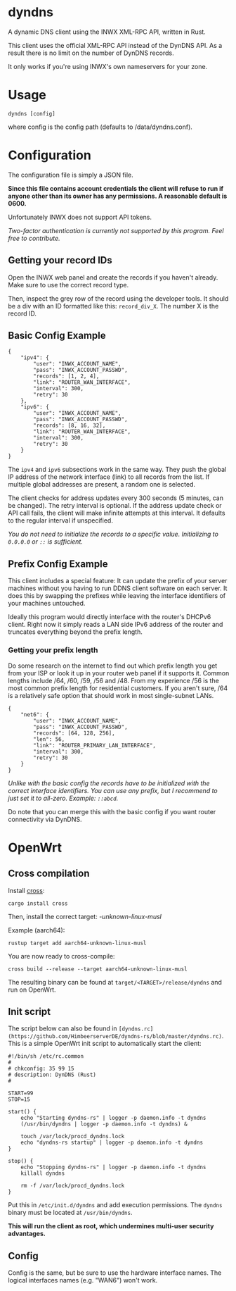# dyndns

A dynamic DNS client using the INWX XML-RPC API, written in Rust.

This client uses the official XML-RPC API instead of the DynDNS API.
As a result there is no limit on the number of DynDNS records.

It only works if you're using INWX's own nameservers for your zone.

# Usage

```
dyndns [config]
```

where config is the config path (defaults to /data/dyndns.conf).

# Configuration

The configuration file is simply a JSON file.

**Since this file contains account credentials the client will refuse to run
if anyone other than its owner has any permissions.
A reasonable default is 0600.**

Unfortunately INWX does not support API tokens.

*Two-factor authentication is currently not supported by this program.
Feel free to contribute.*

## Getting your record IDs

Open the INWX web panel and create the records if you haven't already.
Make sure to use the correct record type.

Then, inspect the grey row of the record using the developer tools.
It should be a div with an ID formatted like this: `record_div_X`.
The number X is the record ID.

## Basic Config Example

```
{
	"ipv4": {
		"user": "INWX_ACCOUNT_NAME",
		"pass": "INWX_ACCOUNT_PASSWD",
		"records": [1, 2, 4],
		"link": "ROUTER_WAN_INTERFACE",
		"interval": 300,
		"retry": 30
	},
	"ipv6": {
		"user": "INWX_ACCOUNT_NAME",
		"pass": "INWX_ACCOUNT_PASSWD",
		"records": [8, 16, 32],
		"link": "ROUTER_WAN_INTERFACE",
		"interval": 300,
		"retry": 30
	}
}
```

The `ipv4` and `ipv6` subsections work in the same way.
They push the global IP address of the network interface (link)
to all records from the list.
If multiple global addresses are present, a random one is selected.

The client checks for address updates every 300 seconds (5 minutes, can be changed).
The retry interval is optional. If the address update check or API call fails,
the client will make infinite attempts at this interval.
It defaults to the regular interval if unspecified.

*You do not need to initialize the records to a specific value.
Initializing to `0.0.0.0` or `::` is sufficient.*

## Prefix Config Example

This client includes a special feature: It can update the prefix of your server machines
without you having to run DDNS client software on each server.
It does this by swapping the prefixes while leaving the interface identifiers
of your machines untouched.

Ideally this program would directly interface with the router's DHCPv6 client.
Right now it simply reads a LAN side IPv6 address of the router and truncates
everything beyond the prefix length.

### Getting your prefix length

Do some research on the internet to find out which prefix length you get
from your ISP or look it up in your router web panel if it supports it.
Common lengths include /64, /60, /59, /56 and /48.
From my experience /56 is the most common prefix length for residential customers.
If you aren't sure, /64 is a relatively safe option that should work
in most single-subnet LANs.

```
{
	"net6": {
		"user": "INWX_ACCOUNT_NAME",
		"pass": "INWX_ACCOUNT_PASSWD",
		"records": [64, 128, 256],
		"len": 56,
		"link": "ROUTER_PRIMARY_LAN_INTERFACE",
		"interval": 300,
		"retry": 30
	}
}
```

*Unlike with the basic config the records have to be initialized
with the correct interface identifiers. You can use any prefix,
but I recommend to just set it to all-zero. Example: `::abcd`.*

Do note that you can merge this with the basic config
if you want router connectivity via DynDNS.

# OpenWrt

## Cross compilation

Install [cross](https://crates.io/crates/cross):

```
cargo install cross
```

Then, install the correct target: *<ARCHITECTURE>-unknown-linux-musl*

Example (aarch64):

```
rustup target add aarch64-unknown-linux-musl
```

You are now ready to cross-compile:

```
cross build --release --target aarch64-unknown-linux-musl
```

The resulting binary can be found at `target/<TARGET>/release/dyndns`
and run on OpenWrt.

## Init script

The script below can also be found in `[dyndns.rc](https://github.com/HimbeerserverDE/dyndns-rs/blob/master/dyndns.rc)`.
This is a simple OpenWrt init script to automatically start the client:

```
#!/bin/sh /etc/rc.common
#
# chkconfig: 35 99 15
# description: DynDNS (Rust)
#

START=99
STOP=15

start() {
	echo "Starting dyndns-rs" | logger -p daemon.info -t dyndns
	(/usr/bin/dyndns | logger -p daemon.info -t dyndns) &

	touch /var/lock/procd_dyndns.lock
	echo "dyndns-rs startup" | logger -p daemon.info -t dyndns
}

stop() {
	echo "Stopping dyndns-rs" | logger -p daemon.info -t dyndns
	killall dyndns

	rm -f /var/lock/procd_dyndns.lock
}
```

Put this in `/etc/init.d/dyndns` and add execution permissions.
The `dyndns` binary must be located at `/usr/bin/dyndns`.

**This will run the client as root, which undermines multi-user
security advantages.**

## Config

Config is the same, but be sure to use the hardware interface names.
The logical interfaces names (e.g. "WAN6") won't work.
